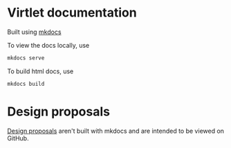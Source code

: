 # Virtlet documentation

Built using [mkdocs](https://www.mkdocs.org/)

To view the docs locally, use
```bash
mkdocs serve
```

To build html docs, use
```bash
mkdocs build
```

# Design proposals

[Design proposals](design-proposals/) aren't built with mkdocs and are
intended to be viewed on GitHub.
